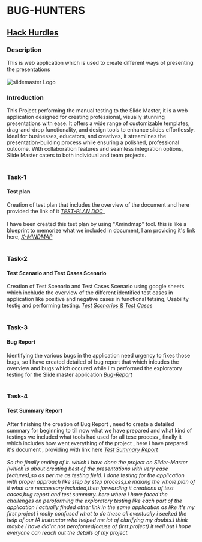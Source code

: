 # **BUG-HUNTERS**
## [**Hack Hurdles**](https://hack-hurdles-036.vercel.app/)
### Description 
This is web application which is used to create different ways of presenting the presentations
<br>
<br>
![slidemaster Logo](https://github.com/user-attachments/assets/19bce471-639d-49f4-a3b3-f69619ba536f)

### Introduction
This Project performing the manual testing to the Slide Master, it is a web application designed for creating professional, visually stunning presentations with ease. It offers a wide range of customizable templates, drag-and-drop functionality, and design tools to enhance slides effortlessly. Ideal for businesses, educators, and creatives, it streamlines the presentation-building process while ensuring a polished, professional outcome. With collaboration features and seamless integration options, Slide Master caters to both individual and team projects.
<br>
<br>

 ### Task-1
#### Test plan
 Creation of test plan that includes the overview of the document and here provided the link of it
*[TEST-PLAN DOC](https://docs.google.com/spreadsheets/d/1KjPAtmM0_ywtEhZR-iFY_0nFy7ODmgEQzA2YkY9sz8E/edit?usp=sharing)*_
 <br>
 <br>
 I have been created this test plan by using "Xmindmap" tool. this is like a blueprint to memorize what we included in document, I am providing it's link here,
 *[X-MINDMAP](https://xmind.ai/share/OYpJ6FBN)*
<br>
<br>
### Task-2
#### Test Scenario and Test Cases Scenario 
 Creation of Test Scenario and Test Cases Scenario using google sheets which inchlude the overview of the different identified test cases in application like positive and negative cases in functional tetsing, Usability testig and performing testing.
 *[Test Scenarios & Test Cases](https://docs.google.com/spreadsheets/d/1KjPAtmM0_ywtEhZR-iFY_0nFy7ODmgEQzA2YkY9sz8E/edit?usp=sharing)*
 <br>
 <br>
### Task-3
#### Bug Report 
Identifying the various bugs in the application need urgency to fixes those bugs, so I have created detailed of bug report that which inlcudes the overview and bugs which occured while i'm performed the exploratory testing for the Slide master application
*[Bug-Report](https://docs.google.com/spreadsheets/d/1jJrJGhz2I0Qh9xuB38S_HX8AiGIpYpM3rJz_Z3XQmHU/edit?usp=sharing)*
<br>
<br>
### Task-4
#### Test Summary Report
After finishing the  creation of Bug Report , need to create a detailed summary for beginning to till now what we have prepared and what kind of testings we included what tools had used for all tese process , finally it which includes how went everything of the project , here i have prepared it's document , providing with link here
*[Test Summary Report](https://docs.google.com/document/d/1PJlWe7SLjPN_gNhL-rALlSzYshhfcQZr/edit?usp=sharing&ouid=105267886432594241208&rtpof=true&sd=true)*
<br>
<br>
*So the finally ending of it. which i have done the project on Slider-Master (which is about creating best of the presentations with very ease features),so as per me as testing field. I done testing for the application with proper approach like step by step process,i.e making the whole plan of it what are neccessary included,then forwarding it creations of test cases,bug report and test summary. here where i have faced the challenges on peroforming the exploratory testing like each part of the application i actually finded other link in the same application as like it's my first project i really confused what to do these all eventually i seeked the help of our IA instructor who helped me lot of clarifying my doubts.I think maybe i have did'nt not perofomed(cause of first project) it well but i hope everyone can reach out the details of my project.*

















 
 
 
